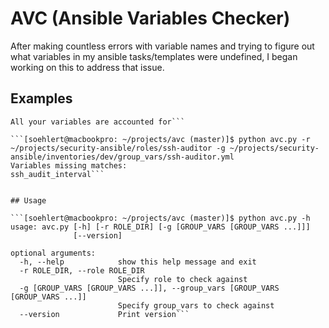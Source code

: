 # AVC (Ansible Variables Checker)

After making countless errors with variable names and trying to figure out what variables in my ansible tasks/templates were undefined, I began working on this to address that issue.

## Examples

```[soehlert@macbookpro: ~/projects/avc (master)]$ python avc.py -r ~/projects/cu-ansible/roles/packages/ -g ~/projects/cu-ansible/group_vars/all/packages.yml
All your variables are accounted for```

```[soehlert@macbookpro: ~/projects/avc (master)]$ python avc.py -r ~/projects/security-ansible/roles/ssh-auditor -g ~/projects/security-ansible/inventories/dev/group_vars/ssh-auditor.yml
Variables missing matches:
ssh_audit_interval```


## Usage

```[soehlert@macbookpro: ~/projects/avc (master)]$ python avc.py -h
usage: avc.py [-h] [-r ROLE_DIR] [-g [GROUP_VARS [GROUP_VARS ...]]]
              [--version]

optional arguments:
  -h, --help            show this help message and exit
  -r ROLE_DIR, --role ROLE_DIR
                        Specify role to check against
  -g [GROUP_VARS [GROUP_VARS ...]], --group_vars [GROUP_VARS [GROUP_VARS ...]]
                        Specify group_vars to check against
  --version             Print version```
